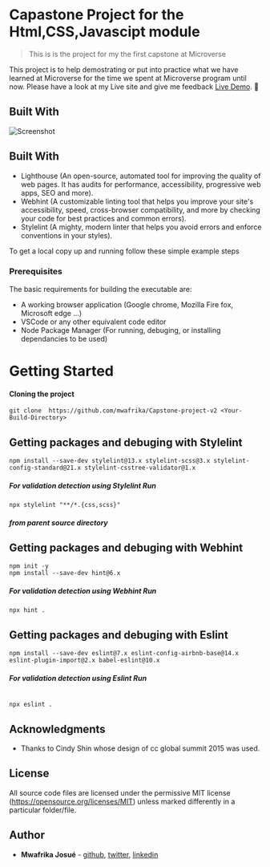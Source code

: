 # Capastone Project for the Html,CSS,Javascipt module

> This is is the project for my the first capstone at Microverse

This project is to help demostrating or put into practice what we have learned at Microverse for the time we spent at Microverse program until now. Please have a look at my Live site and give me feedback [Live Demo](https://mwafrika.github.io/Capstone-project-v2/index.html). 🙂

## Built With

![Screenshot](https://res.cloudinary.com/ujuzi/image/upload/v1644090063/Cars%20Images%20project/hackaton_qbnjac.png)

## Built With

- Lighthouse (An open-source, automated tool for improving the quality of web pages. It has audits for performance, accessibility, progressive web apps, SEO and more).
- Webhint (A customizable linting tool that helps you improve your site's accessibility, speed, cross-browser compatibility, and more by checking your code for best practices and common errors).
- Stylelint (A mighty, modern linter that helps you avoid errors and enforce conventions in your styles).

To get a local copy up and running follow these simple example steps

### Prerequisites

The basic requirements for building the executable are:

- A working browser application (Google chrome, Mozilla Fire fox, Microsoft edge ...)
- VSCode or any other equivalent code editor
- Node Package Manager (For running, debuging, or installing dependancies to be used)

# Getting Started

#### Cloning the project

```
git clone  https://github.com/mwafrika/Capstone-project-v2 <Your-Build-Directory>
```

## Getting packages and debuging with Stylelint

```
npm install --save-dev stylelint@13.x stylelint-scss@3.x stylelint-config-standard@21.x stylelint-csstree-validator@1.x
```

##### For validation detection using Stylelint Run

```
npx stylelint "**/*.{css,scss}"
```

##### from parent source directory

## Getting packages and debuging with Webhint

```
npm init -y
npm install --save-dev hint@6.x
```

##### For validation detection using Webhint Run

```
npx hint .
```

## Getting packages and debuging with Eslint

```
npm install --save-dev eslint@7.x eslint-config-airbnb-base@14.x eslint-plugin-import@2.x babel-eslint@10.x

```

##### For validation detection using Eslint Run

```

npx eslint .

```

## Acknowledgments

- Thanks to Cindy Shin whose design of cc global summit 2015 was used.

## License

All source code files are licensed under the permissive MIT license
(https://opensource.org/licenses/MIT) unless marked differently in a particular folder/file.

## Author

- **Mwafrika Josué** - [github](https://github.com/mwafrika), [twitter](https://twitter.com/mwafrikamufung1), [linkedin](https://www.linkedin.com/in/mwafrika-mufungizi/)
